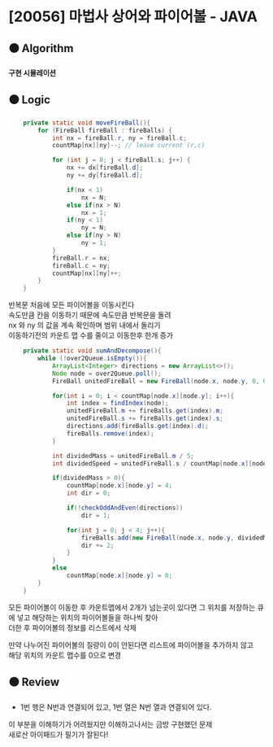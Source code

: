 # [20056] 마법사 상어와 파이어볼 - JAVA

## :black_circle: Algorithm
**구현 시뮬레이션**

## :black_circle: Logic

```Java
    private static void moveFireBall(){
        for (FireBall fireBall : fireBalls) {
            int nx = fireBall.r, ny = fireBall.c;
            countMap[nx][ny]--; // leave current (r,c)

            for (int j = 0; j < fireBall.s; j++) {
                nx += dx[fireBall.d];
                ny += dy[fireBall.d];

                if(nx < 1)
                    nx = N;
                else if(nx > N)
                    nx = 1;
                if(ny < 1)
                    ny = N;
                else if(ny > N)
                    ny = 1;
            }
            fireBall.r = nx;
            fireBall.c = ny;
            countMap[nx][ny]++;
        }
    }
```

반복문 처음에 모든 파이어볼을 이동시킨다  
속도만큼 칸을 이동하기 때문에 속도만큼 반복문을 돌려  
nx 와 ny 의 값을 계속 확인하며 범위 내에서 돌리기  
이동하기전의 카운트 맵 수를 줄이고 이동한후 한개 증가

```Java
    private static void sumAndDecompose(){
        while (!over2Queue.isEmpty()){
            ArrayList<Integer> directions = new ArrayList<>();
            Node node = over2Queue.poll();
            FireBall unitedFireBall = new FireBall(node.x, node.y, 0, 0, 0);

            for(int i = 0; i < countMap[node.x][node.y]; i++){
                int index = findIndex(node);
                unitedFireBall.m += fireBalls.get(index).m;
                unitedFireBall.s += fireBalls.get(index).s;
                directions.add(fireBalls.get(index).d);
                fireBalls.remove(index);
            }

            int dividedMass = unitedFireBall.m / 5;
            int dividedSpeed = unitedFireBall.s / countMap[node.x][node.y];

            if(dividedMass > 0){
                countMap[node.x][node.y] = 4;
                int dir = 0;

                if(!checkOddAndEven(directions))
                    dir = 1;

                for(int j = 0; j < 4; j++){
                    fireBalls.add(new FireBall(node.x, node.y, dividedMass, dividedSpeed, dir));
                    dir += 2;
                }
            }
            else
                countMap[node.x][node.y] = 0;
        }
    }
```

모든 파이어볼이 이동한 후 카운트맵에서 2개가 넘는곳이 있다면
그 위치를 저장하는 큐에 넣고 해당하는 위치의 파이어볼들을 하나씩 찾아  
더한 후 파이어볼의 정보를 리스트에서 삭제

만약 나누어진 파이어볼의 질량이 0이 안된다면 리스트에 파이어볼을 추가하지 않고  
해당 위치의 카운트 맵수를 0으로 변경

## :black_circle: Review
- 1번 행은 N번과 연결되어 있고, 1번 열은 N번 열과 연결되어 있다.

이 부분을 이해하기가 어려웠지만 이해하고나서는 금방 구현했던 문제  
새로산 아이패드가 필기가 잘된다!
